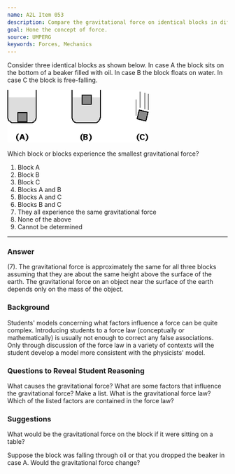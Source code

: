 ```yaml
---
name: A2L Item 053
description: Compare the gravitational force on identical blocks in different situations.
goal: Hone the concept of force.
source: UMPERG
keywords: Forces, Mechanics
---
```


Consider three identical blocks as shown below.  In case A the block
sits on the bottom of a beaker filled with oil.  In case B the block
floats on water.  In case C the block is free-falling.

![Item053_fig1.gif](../images/Item053_fig1.gif)

Which block or blocks experience the smallest gravitational force?

1. Block A 
2. Block B 
3. Block C 
4. Blocks A and B 
5. Blocks A and C 
6. Blocks B and C 
7. They all experience the same gravitational force 
8. None of the above 
9. Cannot be determined


<hr/>

### Answer

(7).  The gravitational force is approximately the same for all three
blocks assuming that they are about the same height above the surface of
the earth.  The gravitational force on an object near the surface of the
earth depends only on the mass of the object.

### Background

Students' models concerning what factors influence a force can be quite
complex.  Introducing students to a force law (conceptually or
mathematically) is usually not enough to correct any false associations.
 Only through discussion of the force law in a variety of contexts will
the student develop a model more consistent with the physicists' model.

### Questions to Reveal Student Reasoning

What causes the gravitational force?  What are some factors that
influence the gravitational force?  Make a list.  What is the
gravitational force law?  Which of the listed factors are contained in
the force law?

### Suggestions

What would be the gravitational force on the block if it were sitting on
a table?

Suppose the block was falling through oil or that you dropped the beaker
in case A.  Would the gravitational force change?
